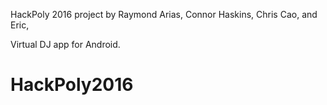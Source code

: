 HackPoly 2016 project by Raymond Arias, Connor Haskins, Chris Cao, and Eric,

Virtual DJ app for Android.
# HackPoly2016
